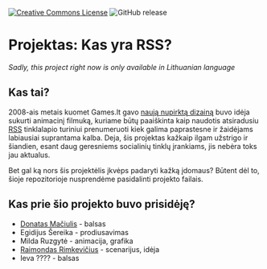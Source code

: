 [![Creative Commons License](https://img.shields.io/badge/license-BY--CC--ND-green.svg)](http://creativecommons.org/licenses/by-nc-nd/4.0/)  ![GitHub release](https://img.shields.io/github/release/GamesLT/kas-yra-RSS-projektas.svg)

# Projektas: Kas yra RSS?

*Sadly, this project right now is only available in Lithuanian language*

## Kas tai?

2008-ais metais kuomet Games.lt gavo [naują nupirktą dizainą](https://web.archive.org/web/20080331231831/http://www.games.lt:80/g.php) buvo idėja sukurti animacinį filmuką, kuriame būtų paaiškinta kaip naudotis atsiradusiu [RSS](https://lt.wikipedia.org/wiki/RSS) tinklalapio turiniui prenumeruoti kiek galima paprastesne ir žaidėjams labiausiai suprantama kalba. Deja, šis projektas kažkaip ilgam užstrigo ir šiandien, esant daug geresniems socialinių tinklų įrankiams, jis nebėra toks jau aktualus. 

Bet gal ką nors šis projektėlis įkvėps padaryti kažką įdomaus? Būtent dėl to, šioje repozitorioje nusprendėme pasidalinti projekto failais.

## Kas prie šio projekto buvo prisidėję?

  * [Donatas Mačiulis](https://github.com/lababama) - balsas
  * Egidijus Šereika - prodiusavimas
  * Milda Ruzgytė - animacija, grafika
  * [Raimondas Rimkevičius](https://github.com/mekdrop) - scenarijus, idėja
  * Ieva ???? - balsas

